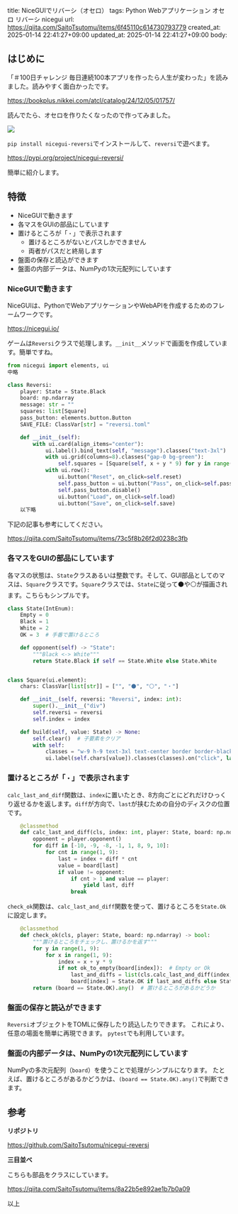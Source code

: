 title: NiceGUIでリバーシ（オセロ）
tags: Python Webアプリケーション オセロ リバーシ nicegui
url: https://qiita.com/SaitoTsutomu/items/6f45110c614730793779
created_at: 2025-01-14 22:41:27+09:00
updated_at: 2025-01-14 22:41:27+09:00
body:

## はじめに

「＃100日チャレンジ 毎日連続100本アプリを作ったら人生が変わった」を読みました。読みやすく面白かったです。

https://bookplus.nikkei.com/atcl/catalog/24/12/05/01757/

読んでたら、オセロを作りたくなったので作ってみました。

![](https://qiita-image-store.s3.ap-northeast-1.amazonaws.com/0/13955/cb32ffa1-23ff-c5d6-21dd-2d8d60a1c62f.png)

`pip install nicegui-reversi`でインストールして、`reversi`で遊べます。

https://pypi.org/project/nicegui-reversi/

簡単に紹介します。

## 特徴

* NiceGUIで動きます
* 各マスをGUIの部品にしています
* 置けるところが「`・`」で表示されます
    * 置けるところがないとパスしかできません
    * 両者がパスだと終局します
* 盤面の保存と読込ができます
* 盤面の内部データは、NumPyの1次元配列にしています

### NiceGUIで動きます

NiceGUIは、PythonでWebアプリケーションやWebAPIを作成するためのフレームワークです。

https://nicegui.io/

ゲームは`Reversi`クラスで処理します。`__init__`メソッドで画面を作成しています。簡単ですね。

```python
from nicegui import elements, ui
中略

class Reversi:
    player: State = State.Black
    board: np.ndarray
    message: str = ""
    squares: list[Square]
    pass_button: elements.button.Button
    SAVE_FILE: ClassVar[str] = "reversi.toml"

    def __init__(self):
        with ui.card(align_items="center"):
            ui.label().bind_text(self, "message").classes("text-3xl")
            with ui.grid(columns=8).classes("gap-0 bg-green"):
                self.squares = [Square(self, x + y * 9) for y in range(1, 9) for x in range(1, 9)]
            with ui.row():
                ui.button("Reset", on_click=self.reset)
                self.pass_button = ui.button("Pass", on_click=self.pass_)
                self.pass_button.disable()
                ui.button("Load", on_click=self.load)
                ui.button("Save", on_click=self.save)
    以下略
```

下記の記事も参考にしてください。

https://qiita.com/SaitoTsutomu/items/73c5f8b26f2d0238c3fb

### 各マスをGUIの部品にしています

各マスの状態は、`State`クラスあるいは整数です。そして、GUI部品としてのマスは、`Square`クラスです。`Square`クラスでは、`State`に従って⚫️や⚪️が描画されます。こちらもシンプルです。

```python
class State(IntEnum):
    Empty = 0
    Black = 1
    White = 2
    OK = 3  # 手番で置けるところ

    def opponent(self) -> "State":
        """Black <-> White"""
        return State.Black if self == State.White else State.White


class Square(ui.element):
    chars: ClassVar[list[str]] = ["", "⚫️", "⚪️", "・"]

    def __init__(self, reversi: "Reversi", index: int):
        super().__init__("div")
        self.reversi = reversi
        self.index = index

    def build(self, value: State) -> None:
        self.clear()  # 子要素をクリア
        with self:
            classes = "w-9 h-9 text-3xl text-center border border-black"
            ui.label(self.chars[value]).classes(classes).on("click", lambda: self.reversi.click(self))
```

### 置けるところが「`・`」で表示されます

`calc_last_and_diff`関数は、`index`に置いたとき、8方向ごとにどれだけひっくり返せるかを返します。`diff`が方向で、`last`が挟むための自分のディスクの位置です。

```python
    @classmethod
    def calc_last_and_diff(cls, index: int, player: State, board: np.ndarray) -> Iterator[tuple[int, int]]:
        opponent = player.opponent()
        for diff in [-10, -9, -8, -1, 1, 8, 9, 10]:
            for cnt in range(1, 9):
                last = index + diff * cnt
                value = board[last]
                if value != opponent:
                    if cnt > 1 and value == player:
                        yield last, diff
                    break

```

`check_ok`関数は、`calc_last_and_diff`関数を使って、置けるところを`State.Ok`に設定します。

```python
    @classmethod
    def check_ok(cls, player: State, board: np.ndarray) -> bool:
        """置けるところをチェックし、置けるかを返す"""
        for y in range(1, 9):
            for x in range(1, 9):
                index = x + y * 9
                if not ok_to_empty(board[index]):  # Empty or Ok
                    last_and_diffs = list(cls.calc_last_and_diff(index, player, board))
                    board[index] = State.OK if last_and_diffs else State.Empty
        return (board == State.OK).any()  # 置けるところがあるかどうか
```

### 盤面の保存と読込ができます

`Reversi`オブジェクトをTOMLに保存したり読込したりできます。
これにより、任意の場面を簡単に再現できます。
`pytest`でも利用しています。

### 盤面の内部データは、NumPyの1次元配列にしています

NumPyの多次元配列（`board`）を使うことで処理がシンプルになります。
たとえば、置けるところがあるかどうかは、`(board == State.OK).any()`で判断できます。

## 参考

**リポジトリ**

https://github.com/SaitoTsutomu/nicegui-reversi

**三目並べ**

こちらも部品をクラスにしています。

https://qiita.com/SaitoTsutomu/items/8a22b5e892ae1b7b0a09

以上

